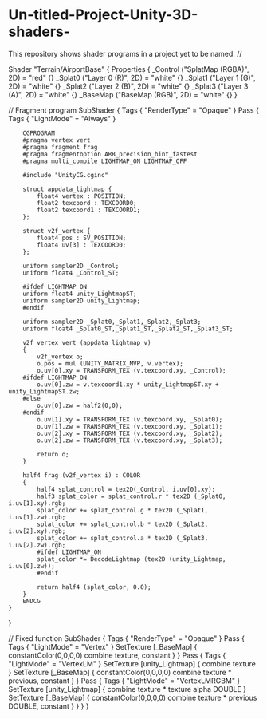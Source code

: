 # Un-titled-Project-Unity-3D-shaders-
This repository shows shader programs in a project yet to be named.
// 

Shader "Terrain/AirportBase" {
Properties {
	_Control ("SplatMap (RGBA)", 2D) = "red" {}
	_Splat0 ("Layer 0 (R)", 2D) = "white" {}
	_Splat1 ("Layer 1 (G)", 2D) = "white" {}
	_Splat2 ("Layer 2 (B)", 2D) = "white" {}
	_Splat3 ("Layer 3 (A)", 2D) = "white" {}
	_BaseMap ("BaseMap (RGB)", 2D) = "white" {}
}

// Fragment program
SubShader {
	Tags { "RenderType" = "Opaque" }
	Pass { 
		Tags { "LightMode" = "Always" }
		
		CGPROGRAM
		#pragma vertex vert
		#pragma fragment frag
		#pragma fragmentoption ARB_precision_hint_fastest
		#pragma multi_compile LIGHTMAP_ON LIGHTMAP_OFF

		#include "UnityCG.cginc"

		struct appdata_lightmap {
			float4 vertex : POSITION;
			float2 texcoord : TEXCOORD0;
			float2 texcoord1 : TEXCOORD1;
		};
		
		struct v2f_vertex {
			float4 pos : SV_POSITION;
			float4 uv[3] : TEXCOORD0;
		};
		
		uniform sampler2D _Control;
		uniform float4 _Control_ST;
		
		#ifdef LIGHTMAP_ON
		uniform float4 unity_LightmapST;
		uniform sampler2D unity_Lightmap;
		#endif
		
		uniform sampler2D _Splat0,_Splat1,_Splat2,_Splat3;
		uniform float4 _Splat0_ST,_Splat1_ST,_Splat2_ST,_Splat3_ST;
		
		v2f_vertex vert (appdata_lightmap v) 
		{
			v2f_vertex o;
			o.pos = mul (UNITY_MATRIX_MVP, v.vertex);
			o.uv[0].xy = TRANSFORM_TEX (v.texcoord.xy, _Control);
		#ifdef LIGHTMAP_ON
			o.uv[0].zw = v.texcoord1.xy * unity_LightmapST.xy + unity_LightmapST.zw;
		#else
			o.uv[0].zw = half2(0,0);
		#endif
			o.uv[1].xy = TRANSFORM_TEX (v.texcoord.xy, _Splat0);
			o.uv[1].zw = TRANSFORM_TEX (v.texcoord.xy, _Splat1);
			o.uv[2].xy = TRANSFORM_TEX (v.texcoord.xy, _Splat2);
			o.uv[2].zw = TRANSFORM_TEX (v.texcoord.xy, _Splat3);
		
			return o;
		}
		
		half4 frag (v2f_vertex i) : COLOR
		{
			half4 splat_control = tex2D(_Control, i.uv[0].xy);
			half3 splat_color = splat_control.r * tex2D (_Splat0, i.uv[1].xy).rgb;
			splat_color += splat_control.g * tex2D (_Splat1, i.uv[1].zw).rgb;
			splat_color += splat_control.b * tex2D (_Splat2, i.uv[2].xy).rgb;
			splat_color += splat_control.a * tex2D (_Splat3, i.uv[2].zw).rgb;
			#ifdef LIGHTMAP_ON
			splat_color *= DecodeLightmap (tex2D (unity_Lightmap, i.uv[0].zw));
			#endif
		
			return half4 (splat_color, 0.0);
		}
		ENDCG
 	}
}

// Fixed function
SubShader {
	Tags { "RenderType" = "Opaque" }
	Pass { 
		Tags { "LightMode" = "Vertex" }
		SetTexture [_BaseMap] { constantColor(0,0,0,0) combine texture, constant }
 	}
	Pass { 
		Tags { "LightMode" = "VertexLM" }
		SetTexture [unity_Lightmap] { combine texture }
		SetTexture [_BaseMap] { constantColor(0,0,0,0) combine texture * previous, constant }
 	}
	Pass { 
		Tags { "LightMode" = "VertexLMRGBM" }
		SetTexture [unity_Lightmap] { combine texture * texture alpha DOUBLE }
		SetTexture [_BaseMap] { constantColor(0,0,0,0) combine texture * previous DOUBLE, constant }
 	}
}
}

